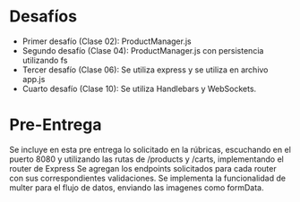 # Desafíos

- Primer desafío (Clase 02): ProductManager.js
- Segundo desafío (Clase 04): ProductManager.js con persistencia utilizando fs
- Tercer desafío (Clase 06): Se utiliza express y se utiliza en archivo app.js
- Cuarto desafío (Clase 10): Se utiliza Handlebars y WebSockets.

# Pre-Entrega

Se incluye en esta pre entrega lo solicitado en la rúbricas, escuchando en el puerto 8080 y utilizando las rutas de /products y /carts, implementando el router de Express
Se agregan los endpoints solicitados para cada router con sus correspondientes validaciones.
Se implementa la funcionalidad de multer para el flujo de datos, enviando las imagenes como formData.